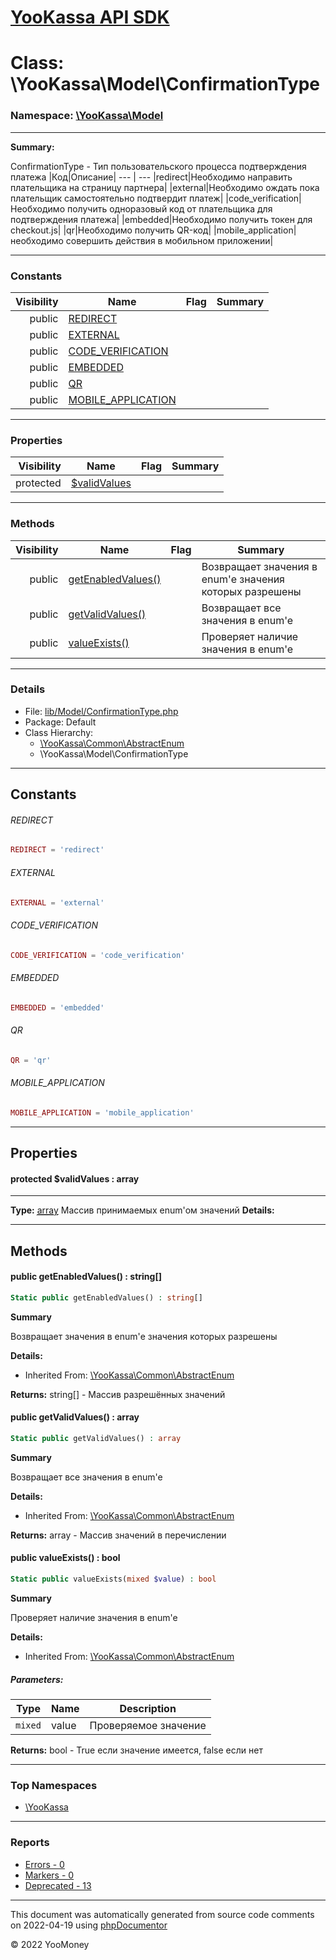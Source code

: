# [YooKassa API SDK](../home.md)

# Class: \YooKassa\Model\ConfirmationType
### Namespace: [\YooKassa\Model](../namespaces/yookassa-model.md)
---
**Summary:**

ConfirmationType - Тип пользовательского процесса подтверждения платежа
|Код|Описание|
--- | ---
|redirect|Необходимо направить плательщика на страницу партнера|
|external|Необходимо ождать пока плательщик самостоятельно подтвердит платеж|
|code_verification|Необходимо получить одноразовый код от плательщика для подтверждения платежа|
|embedded|Необходимо получить токен для checkout.js|
|qr|Необходимо получить QR-код|
|mobile_application|необходимо совершить действия в мобильном приложении|


---
### Constants
| Visibility | Name | Flag | Summary |
| ----------:| ---- | ---- | ------- |
| public | [REDIRECT](../classes/YooKassa-Model-ConfirmationType.md#constant_REDIRECT) |  |  |
| public | [EXTERNAL](../classes/YooKassa-Model-ConfirmationType.md#constant_EXTERNAL) |  |  |
| public | [CODE_VERIFICATION](../classes/YooKassa-Model-ConfirmationType.md#constant_CODE_VERIFICATION) |  |  |
| public | [EMBEDDED](../classes/YooKassa-Model-ConfirmationType.md#constant_EMBEDDED) |  |  |
| public | [QR](../classes/YooKassa-Model-ConfirmationType.md#constant_QR) |  |  |
| public | [MOBILE_APPLICATION](../classes/YooKassa-Model-ConfirmationType.md#constant_MOBILE_APPLICATION) |  |  |

---
### Properties
| Visibility | Name | Flag | Summary |
| ----------:| ---- | ---- | ------- |
| protected | [$validValues](../classes/YooKassa-Model-ConfirmationType.md#property_validValues) |  |  |

---
### Methods
| Visibility | Name | Flag | Summary |
| ----------:| ---- | ---- | ------- |
| public | [getEnabledValues()](../classes/YooKassa-Common-AbstractEnum.md#method_getEnabledValues) |  | Возвращает значения в enum'е значения которых разрешены |
| public | [getValidValues()](../classes/YooKassa-Common-AbstractEnum.md#method_getValidValues) |  | Возвращает все значения в enum'e |
| public | [valueExists()](../classes/YooKassa-Common-AbstractEnum.md#method_valueExists) |  | Проверяет наличие значения в enum'e |

---
### Details
* File: [lib/Model/ConfirmationType.php](../../lib/Model/ConfirmationType.php)
* Package: Default
* Class Hierarchy: 
  * [\YooKassa\Common\AbstractEnum](../classes/YooKassa-Common-AbstractEnum.md)
  * \YooKassa\Model\ConfirmationType

---
## Constants
<a name="constant_REDIRECT" class="anchor"></a>
###### REDIRECT
```php
REDIRECT = 'redirect'
```


<a name="constant_EXTERNAL" class="anchor"></a>
###### EXTERNAL
```php
EXTERNAL = 'external'
```


<a name="constant_CODE_VERIFICATION" class="anchor"></a>
###### CODE_VERIFICATION
```php
CODE_VERIFICATION = 'code_verification'
```


<a name="constant_EMBEDDED" class="anchor"></a>
###### EMBEDDED
```php
EMBEDDED = 'embedded'
```


<a name="constant_QR" class="anchor"></a>
###### QR
```php
QR = 'qr'
```


<a name="constant_MOBILE_APPLICATION" class="anchor"></a>
###### MOBILE_APPLICATION
```php
MOBILE_APPLICATION = 'mobile_application'
```



---
## Properties
<a name="property_validValues"></a>
#### protected $validValues : array
---
**Type:** <a href="../array"><abbr title="array">array</abbr></a>
Массив принимаемых enum&#039;ом значений
**Details:**



---
## Methods
<a name="method_getEnabledValues" class="anchor"></a>
#### public getEnabledValues() : string[]

```php
Static public getEnabledValues() : string[]
```

**Summary**

Возвращает значения в enum'е значения которых разрешены

**Details:**
* Inherited From: [\YooKassa\Common\AbstractEnum](../classes/YooKassa-Common-AbstractEnum.md)

**Returns:** string[] - Массив разрешённых значений


<a name="method_getValidValues" class="anchor"></a>
#### public getValidValues() : array

```php
Static public getValidValues() : array
```

**Summary**

Возвращает все значения в enum'e

**Details:**
* Inherited From: [\YooKassa\Common\AbstractEnum](../classes/YooKassa-Common-AbstractEnum.md)

**Returns:** array - Массив значений в перечислении


<a name="method_valueExists" class="anchor"></a>
#### public valueExists() : bool

```php
Static public valueExists(mixed $value) : bool
```

**Summary**

Проверяет наличие значения в enum'e

**Details:**
* Inherited From: [\YooKassa\Common\AbstractEnum](../classes/YooKassa-Common-AbstractEnum.md)

##### Parameters:
| Type | Name | Description |
| ---- | ---- | ----------- |
| <code lang="php">mixed</code> | value  | Проверяемое значение |

**Returns:** bool - True если значение имеется, false если нет



---

### Top Namespaces

* [\YooKassa](../namespaces/yookassa.md)

---

### Reports
* [Errors - 0](../reports/errors.md)
* [Markers - 0](../reports/markers.md)
* [Deprecated - 13](../reports/deprecated.md)

---

This document was automatically generated from source code comments on 2022-04-19 using [phpDocumentor](http://www.phpdoc.org/)

&copy; 2022 YooMoney